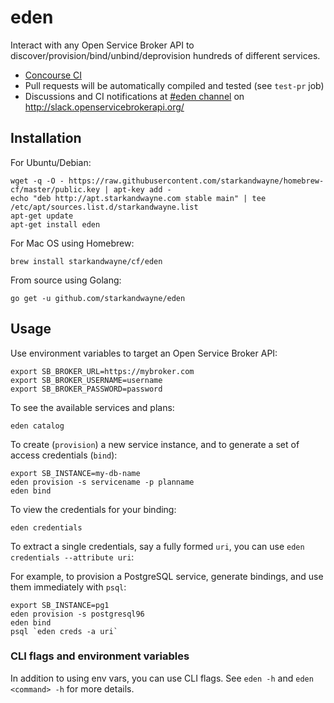 # eden

Interact with any Open Service Broker API to discover/provision/bind/unbind/deprovision hundreds of different services.

* [Concourse CI](https://ci-ohio.starkandwayne.com/teams/cfcommunity/pipelines/eden)
* Pull requests will be automatically compiled and tested (see `test-pr` job)
* Discussions and CI notifications at [#eden channel](https://openservicebrokerapi.slack.com/messages/C6Y5A2N8Z/) on http://slack.openservicebrokerapi.org/

## Installation

For Ubuntu/Debian:

```
wget -q -O - https://raw.githubusercontent.com/starkandwayne/homebrew-cf/master/public.key | apt-key add -
echo "deb http://apt.starkandwayne.com stable main" | tee /etc/apt/sources.list.d/starkandwayne.list
apt-get update
apt-get install eden
```

For Mac OS using Homebrew:

```
brew install starkandwayne/cf/eden
```

From source using Golang:

```
go get -u github.com/starkandwayne/eden
```


## Usage

Use environment variables to target an Open Service Broker API:

```
export SB_BROKER_URL=https://mybroker.com
export SB_BROKER_USERNAME=username
export SB_BROKER_PASSWORD=password
```

To see the available services and plans:

```
eden catalog
```

To create (`provision`) a new service instance, and to generate a set of access credentials (`bind`):

```
export SB_INSTANCE=my-db-name
eden provision -s servicename -p planname
eden bind
```

To view the credentials for your binding:

```
eden credentials
```

To extract a single credentials, say a fully formed `uri`, you can use `eden credentials --attribute uri`:

For example, to provision a PostgreSQL service, generate bindings, and use them immediately with `psql`:

```
export SB_INSTANCE=pg1
eden provision -s postgresql96
eden bind
psql `eden creds -a uri`
```

### CLI flags and environment variables

In addition to using env vars, you can use CLI flags. See `eden -h` and `eden <command> -h` for more details.
